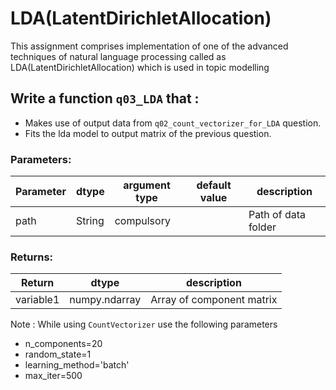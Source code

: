 # LDA(LatentDirichletAllocation)

This assignment comprises implementation of one of the advanced techniques of
natural language processing called as LDA(LatentDirichletAllocation)
which is used in topic modelling


## Write a function `q03_LDA` that :
- Makes use of output data from `q02_count_vectorizer_for_LDA` question.
- Fits the lda model to output matrix of the previous question.




### Parameters:

| Parameter | dtype | argument type | default value | description |
| --- | --- | --- | --- | --- | 
| path | String | compulsory |  | Path of data folder |




### Returns:

| Return | dtype | description |
| --- | --- | --- | 
| variable1 | numpy.ndarray | Array of component matrix |

Note : While using `CountVectorizer` use the following parameters
- n_components=20
- random_state=1
- learning_method='batch'
- max_iter=500
